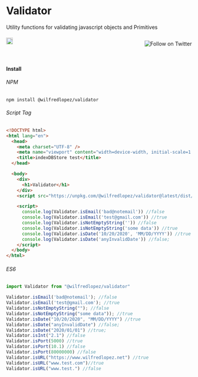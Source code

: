 # Validator

Utility functions for validating javascript objects and Primitives

<div style="display:grid;grid-gap:1rem;grid-auto-flow:column;width:100%;justify-content:space-between; align-items:center;">
<div>
  <a style="display:block;z-index:1;"  href="https://badge.fury.io/js/@wilfredlopez/validator">
    <img style="background:transparent;" src="https://badge.fury.io/js/@wilfredlopez/validator.svg" alt="npm version" height="18">
  </a>
</div>
<div>

<a  href="https://twitter.com/intent/follow?screen_name=wilfreddonaldlo"><img style="background:transparent;" align="right" src="https://img.shields.io/twitter/follow/wilfreddonaldlo?style=social&label=Follow%20@wilfreddonaldlo" alt="Follow on Twitter"></a>

  </div>

</div>
<!-- A spacer -->
<p>&nbsp;</p>

#### Install

###### NPM

```
npm install @wilfredlopez/validator
```

###### Script Tag

```html
<!DOCTYPE html>
<html lang="en">
  <head>
    <meta charset="UTF-8" />
    <meta name="viewport" content="width=device-width, initial-scale=1.0" />
    <title>indexDBStore test</title>
  </head>

  <body>
    <div>
      <h1>Validator</h1>
    </div>
    <script src="https://unpkg.com/@wilfredlopez/validator@latest/dist/index.umd.js"></script>

    <script>
      console.log(Validator.isEmail('bad@notemail')) //false
      console.log(Validator.isEmail('test@gmail.com')) //true
      console.log(Validator.isNotEmptyString('')) //false
      console.log(Validator.isNotEmptyString('some data')) //true
      console.log(Validator.isDate('10/20/2020', 'MM/DD/YYYY')) //true
      console.log(Validator.isDate('anyInvalidDate')) //false;
    </script>
  </body>
</html>
```

###### ES6

```ts
import Validator from "@wilfredlopez/validator"

Validator.isEmail('bad@notemail'); //false
Validator.isEmail('test@gmail.com'); //true
Validator.isNotEmptyString(""); //false
Validator.isNotEmptyString("some data")); //true
Validator.isDate("10/20/2020", "MM/DD/YYYY") //true
Validator.isDate("anyInvalidDate") //false;
Validator.isDate("2020/01/01") //true;
Validator.isInt("2.1") //false
Validator.isPort(5000) //true
Validator.isPort(10.1) //false
Validator.isPort(80000000) //false
Validator.isURL("https://www.wilfredlopez.net") //true
Validator.isURL("www.test.com")//true
Validator.isURL("www.test.") //false
```
